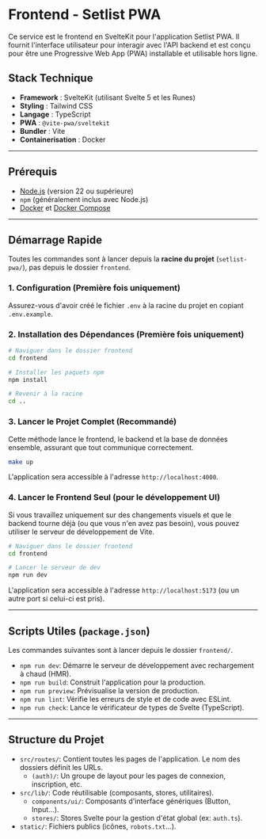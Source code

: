 # Frontend - Setlist PWA

Ce service est le frontend en SvelteKit pour l'application Setlist PWA. Il fournit l'interface utilisateur pour interagir avec l'API backend et est conçu pour être une Progressive Web App (PWA) installable et utilisable hors ligne.

## Stack Technique

- **Framework** : SvelteKit (utilisant Svelte 5 et les Runes)
- **Styling** : Tailwind CSS
- **Langage** : TypeScript
- **PWA** : `@vite-pwa/sveltekit`
- **Bundler** : Vite
- **Containerisation** : Docker

---

## Prérequis

- [Node.js](https://nodejs.org/) (version 22 ou supérieure)
- `npm` (généralement inclus avec Node.js)
- [Docker](https://docs.docker.com/get-docker/) et [Docker Compose](https://docs.docker.com/compose/install/)

---

## Démarrage Rapide

Toutes les commandes sont à lancer depuis la **racine du projet** (`setlist-pwa/`), pas depuis le dossier `frontend`.

### 1. Configuration (Première fois uniquement)

Assurez-vous d'avoir créé le fichier `.env` à la racine du projet en copiant `.env.example`.

### 2. Installation des Dépendances (Première fois uniquement)

```bash
# Naviguer dans le dossier frontend
cd frontend

# Installer les paquets npm
npm install

# Revenir à la racine
cd ..
```

### 3. Lancer le Projet Complet (Recommandé)

Cette méthode lance le frontend, le backend et la base de données ensemble, assurant que tout communique correctement.

```bash
make up
```
L'application sera accessible à l'adresse `http://localhost:4000`.

### 4. Lancer le Frontend Seul (pour le développement UI)

Si vous travaillez uniquement sur des changements visuels et que le backend tourne déjà (ou que vous n'en avez pas besoin), vous pouvez utiliser le serveur de développement de Vite.

```bash
# Naviguer dans le dossier frontend
cd frontend

# Lancer le serveur de dev
npm run dev
```
L'application sera accessible à l'adresse `http://localhost:5173` (ou un autre port si celui-ci est pris).

---

## Scripts Utiles (`package.json`)

Les commandes suivantes sont à lancer depuis le dossier `frontend/`.

- `npm run dev`: Démarre le serveur de développement avec rechargement à chaud (HMR).
- `npm run build`: Construit l'application pour la production.
- `npm run preview`: Prévisualise la version de production.
- `npm run lint`: Vérifie les erreurs de style et de code avec ESLint.
- `npm run check`: Lance le vérificateur de types de Svelte (TypeScript).

---

## Structure du Projet

- `src/routes/`: Contient toutes les pages de l'application. Le nom des dossiers définit les URLs.
    - `(auth)/`: Un groupe de layout pour les pages de connexion, inscription, etc.
- `src/lib/`: Code réutilisable (composants, stores, utilitaires).
    - `components/ui/`: Composants d'interface génériques (Button, Input...).
    - `stores/`: Stores Svelte pour la gestion d'état global (ex: `auth.ts`).
- `static/`: Fichiers publics (icônes, `robots.txt`...).